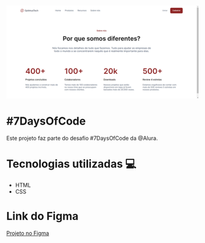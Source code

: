 ![Tela da página do projeto](https://github.com/Guilhermesou/7DaysOfCode/blob/71cb0fa9c0a71f47ba8e732cc5e3629b2137a728/assets/img/preview_photo.png)

# #7DaysOfCode

Este projeto faz parte do desafio #7DaysOfCode da @Alura. 

# Tecnologias utilizadas 💻

  * HTML
  * CSS

# Link do Figma
  
  <a href="https://www.figma.com/file/mm3MLozvUDGhDRTxSLlGL5/7daysOfCode-HTML-CSS?node-id=0%3A1&utm_source=ActiveCampaign&utm_medium=email&utm_content=%237DaysOfCode+-+HTML+e+CSS+6%2F7%3A+%F0%9F%91%A9%F0%9F%8F%BD%E2%80%8D%F0%9F%92%BB+Se%C3%A7%C3%A3o+de+Depoimentos&utm_campaign=%5BAlura+%237Days+of+Code%5D%28HTML+++CSS%29+Dia+6%3A+Se%C3%A7%C3%A3o+de+Depoimentos">Projeto no Figma</a>
